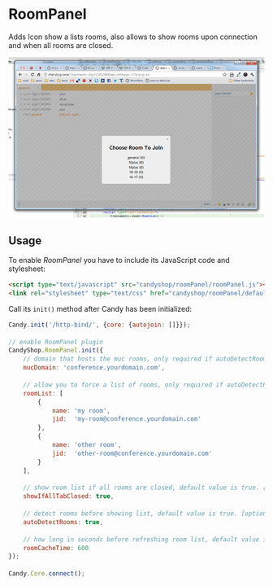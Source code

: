 # RoomPanel 
Adds Icon show a lists rooms, also allows to show rooms upon connection and when all rooms are closed.

![RoomPanel](screenshot.png)

## Usage
To enable *RoomPanel* you have to include its JavaScript code and stylesheet: 

```HTML
<script type="text/javascript" src="candyshop/roomPanel/roomPanel.js"></script>
<link rel="stylesheet" type="text/css" href="candyshop/roomPanel/default.css" />
```

Call its `init()` method after Candy has been initialized: 

```JavaScript
Candy.init('/http-bind/', {core: {autojoin: []}});

// enable RoomPanel plugin
CandyShop.RoomPanel.init({
    // domain that hosts the muc rooms, only required if autoDetectRooms is enabled
    mucDomain: 'conference.yourdomain.com',

    // allow you to force a list of rooms, only required if autoDetectRoom is disabled 
    roomList: [
        {
            name: 'my room',
            jid:  'my-room@conference.yourdomain.com'
        },
        {
            name: 'other room',
            jid:  'other-room@conference.yourdomain.com'
        }
    ], 

    // show room list if all rooms are closed, default value is true. [optional]
    showIfAllTabClosed: true,
    
    // detect rooms before showing list, default value is true. [optional] 
    autoDetectRooms: true,

    // how long in seconds before refreshing room list, default value is 600. [optional]
    roomCacheTime: 600
}); 

Candy.Core.connect();

